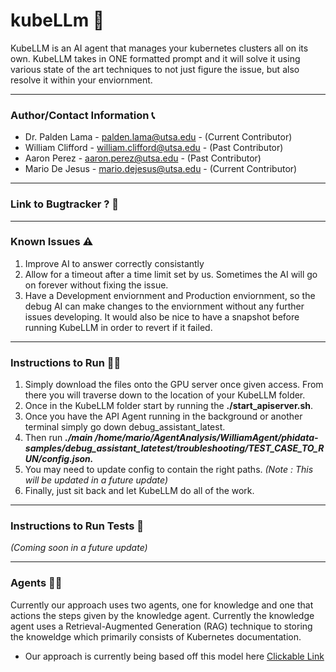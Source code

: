 # kubeLLm 🤖

KubeLLM is an AI agent that manages your kubernetes clusters all on its own. KubeLLM takes in ONE formatted prompt and it will solve it using various state of the art techniques to not just figure the issue, but also resolve it within your enviornment.

---

### Author/Contact Information 📞
- Dr. Palden Lama - palden.lama@utsa.edu - (Current Contributor)
- William Clifford - william.clifford@utsa.edu - (Past Contributor)
- Aaron Perez - aaron.perez@utsa.edu - (Past Contributor)
- Mario De Jesus - mario.dejesus@utsa.edu - (Current Contributor)

---

### Link to Bugtracker ? 🐛

---

### Known Issues ⚠️
1. Improve AI to answer correctly consistantly
2. Allow for a timeout after a time limit set by us. Sometimes the AI will go on forever without fixing the issue.
3. Have a Development enviornment and Production enviornment, so the debug AI can make changes to the enviornment without any further issues developing. It would also be nice to have a snapshot before running KubeLLM in order to revert if it failed.

---

### Instructions to Run 🏃💨
1. Simply download the files onto the GPU server once given access. From there you will traverse down to the location of your KubeLLM folder.
2. Once in the KubeLLM folder start by running the **./start_apiserver.sh**.
3. Once you have the API Agent running in the background or another terminal simply go down debug_assistant_latest.
4. Then run ***./main /home/mario/AgentAnalysis/WilliamAgent/phidata-samples/debug_assistant_latetest/troubleshooting/TEST_CASE_TO_RUN/config.json.***
5. You may need to update config to contain the right paths. *(Note : This will be updated in a future update)*
6. Finally, just sit back and let KubeLLM do all of the work.

---

### Instructions to Run Tests 📝
*(Coming soon in a future update)*

---

### Agents 🕵️‍♀️
Currently our approach uses two agents, one for knowledge and one that actions the steps given by the knowledge agent. Currently the knowledge agent uses a Retrieval-Augmented Generation (RAG) technique to storing the knoweldge which primarily consists of Kubernetes documentation.

* Our approach is currently being based off this model here [Clickable Link](https://learnk8s.io/troubleshooting-deployments)
